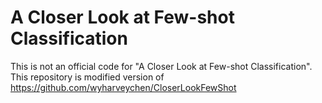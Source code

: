 # A Closer Look at Few-shot Classification
This is not an official code for "A Closer Look at Few-shot Classification". This repository is modified version of https://github.com/wyharveychen/CloserLookFewShot